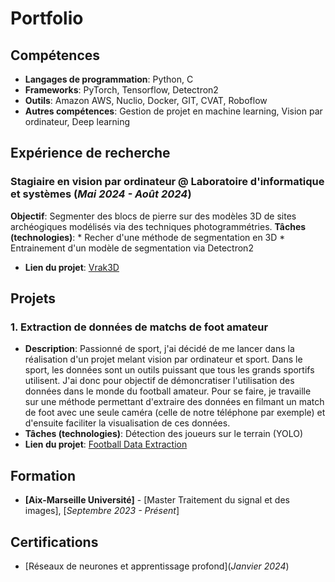 # **Portfolio**

## **Compétences**

- **Langages de programmation**: Python, C
- **Frameworks**: PyTorch, Tensorflow, Detectron2
- **Outils**: Amazon AWS, Nuclio, Docker, GIT, CVAT, Roboflow
- **Autres compétences**: Gestion de projet en machine learning, Vision par ordinateur, Deep learning

## **Expérience de recherche**

### **Stagiaire en vision par ordinateur @ Laboratoire d'informatique et systèmes (_Mai 2024 - Août 2024_)**
**Objectif**: Segmenter des blocs de pierre sur des modèles 3D de sites archéogiques modélisés via des techniques photogrammétries. 
**Tâches (technologies)**:
    * Recher d'une méthode de segmentation en 3D
    * Entrainement d'un modèle de segmentation via Detectron2
- **Lien du projet**: [Vrak3D](https://github.com/JalilBNH/Vrak3D.git)


## **Projets**

### 1. Extraction de données de matchs de foot amateur
- **Description**: Passionné de sport, j'ai décidé de me lancer dans la réalisation d'un projet melant vision par ordinateur et sport.
  Dans le sport, les données sont un outils puissant que tous les grands sportifs utilisent. J'ai donc pour objectif de démoncratiser l'utilisation
  des données dans le monde du football amateur. Pour se faire, je travaille sur une méthode permettant d'extraire des données en filmant un match de foot avec une seule caméra (celle de notre téléphone par exemple)
  et d'ensuite faciliter la visualisation de ces données.
- **Tâches (technologies)**: Détection des joueurs sur le terrain (YOLO)
- **Lien du projet**: [Football Data Extraction](https://github.com/JalilBNH/football-data-extraction.git)



## **Formation**

- **[Aix-Marseille Université]** - [Master Traitement du signal et des images], [_Septembre 2023 - Présent_]

## **Certifications**
- [Réseaux de neurones et apprentissage profond](_Janvier 2024_)
